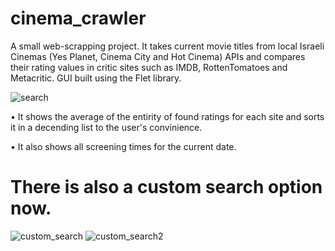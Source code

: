 # cinema_crawler
A small web-scrapping project. It takes current movie titles from local Israeli Cinemas (Yes Planet, Cinema City and Hot Cinema) APIs and compares their rating values in critic sites such as IMDB, RottenTomatoes and Metacritic. GUI built using the Flet library.

![search](https://github.com/dannythedev/cinema_crawler/assets/99733108/e81eefdf-3885-4a89-acb0-d112371c81fa)

• It shows the average of the entirity of found ratings for each site and sorts it in a decending list to the user's convinience.

• It also shows all screening times for the current date.

# There is also a custom search option now.
![custom_search](https://github.com/dannythedev/cinema_crawler/assets/99733108/986923e4-67d4-49d6-b4a0-de3f5139ef25)
![custom_search2](https://github.com/dannythedev/cinema_crawler/assets/99733108/9f07e2d6-7e8e-499b-8785-d7102e5913a6)
